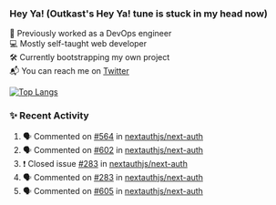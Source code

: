 ### Hey Ya! (Outkast's Hey Ya! tune is stuck in my head now)

💼 Previously worked as a DevOps engineer  
💻 Mostly self-taught web developer  
🛠️ Currently bootstrapping my own project   
📬 You can reach me on [Twitter](https://twitter.com/LoriKarikari)

[![Top Langs](https://github-readme-stats.vercel.app/api/top-langs/?username=LoriKarikari&layout=compact)](https://github.com/LoriKarikari/github-readme-stats)

### ✨ Recent Activity

<!--START_SECTION:activity-->
1. 🗣 Commented on [#564](https://github.com//nextauthjs/next-auth/issues/564) in [nextauthjs/next-auth](https://github.com//nextauthjs/next-auth)
2. 🗣 Commented on [#602](https://github.com//nextauthjs/next-auth/issues/602) in [nextauthjs/next-auth](https://github.com//nextauthjs/next-auth)
3. ❗️ Closed issue [#283](https://github.com//nextauthjs/next-auth/issues/283) in [nextauthjs/next-auth](https://github.com//nextauthjs/next-auth)
4. 🗣 Commented on [#283](https://github.com//nextauthjs/next-auth/issues/283) in [nextauthjs/next-auth](https://github.com//nextauthjs/next-auth)
5. 🗣 Commented on [#605](https://github.com//nextauthjs/next-auth/issues/605) in [nextauthjs/next-auth](https://github.com//nextauthjs/next-auth)
<!--END_SECTION:activity-->
